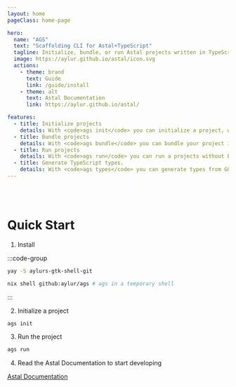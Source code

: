 ```yaml
---
layout: home
pageClass: home-page

hero:
  name: "AGS"
  text: "Scaffolding CLI for Astal+TypeScript"
  tagline: Initialize, bundle, or run Astal projects written in TypeScript/JavaScript with a single command
  image: https://aylur.github.io/astal/icon.svg
  actions:
    - theme: brand
      text: Guide
      link: /guide/install
    - theme: alt
      text: Astal Documentation
      link: https://aylur.github.io/astal/

features:
  - title: Initialize projects
    details: With <code>ags init</code> you can initialize a project, which generates a tsconfig.json and a basic example.
  - title: Bundle projects
    details: With <code>ags bundle</code> you can bundle your project into a single executable script.
  - title: Run projects
    details: With <code>ags run</code> you can run a projects without bundling them first.
  - title: Generate TypeScript types.
    details: With <code>ags types</code> you can generate types from GObject based libraries.
---
```


<br>
<br>

# Quick Start

1. Install

:::code-group

```sh [<i class="devicon-archlinux-plain"></i> Arch]
yay -S aylurs-gtk-shell-git
```

```sh [<i class="devicon-nixos-plain"></i> NixOS]
nix shell github:aylur/ags # ags in a temporary shell
```

:::

2. Initialize a project

```sh
ags init
```

3. Run the project

```sh
ags run
```

4. Read the Astal Documentation to start developing

[Astal Documentation](https://aylur.github.io/astal/guide/typescript/first-widgets)

<style>
:root {
  --vp-home-hero-name-color: transparent;
  --vp-home-hero-name-background: -webkit-linear-gradient(120deg, var(--vp-c-purple-3), var(--vp-c-brand-3));

  --vp-home-hero-image-background-image: linear-gradient(-45deg, var(--vp-c-purple-3), var(--vp-c-brand-3));
  --vp-home-hero-image-filter: blur(44px);
}

:root {
  --overlay-gradient: color-mix(in srgb, var(--vp-c-brand-1), transparent 55%);
}

.dark {
  --overlay-gradient: color-mix(in srgb, var(--vp-c-brand-1), transparent 85%);
}

.home-page {
  background:
    linear-gradient(215deg, var(--overlay-gradient), transparent 40%),
    radial-gradient(var(--overlay-gradient), transparent 40%) no-repeat -60vw -40vh / 105vw 200vh,
    radial-gradient(var(--overlay-gradient), transparent 65%) no-repeat 50% calc(100% + 20rem) / 60rem 30rem;

  .VPFeature code {
    background-color: var(--vp-code-line-highlight-color);
    color: var(--vp-code-color);
    padding: 2px;
    border-radius: 4px;
    padding: 3px 6px;
  }

  .VPFooter {
    background-color: transparent !important;
    border: none;
  }

  .VPNavBar:not(.top) {
    background-color: transparent !important;
    -webkit-backdrop-filter: blur(16px);
    backdrop-filter: blur(16px);

    div.divider {
      display: none;
    }
  }
}

@media (min-width: 640px) {
  :root {
    --vp-home-hero-image-filter: blur(56px);
  }
}

@media (min-width: 960px) {
  :root {
    --vp-home-hero-image-filter: blur(68px);
  }
}
</style>
